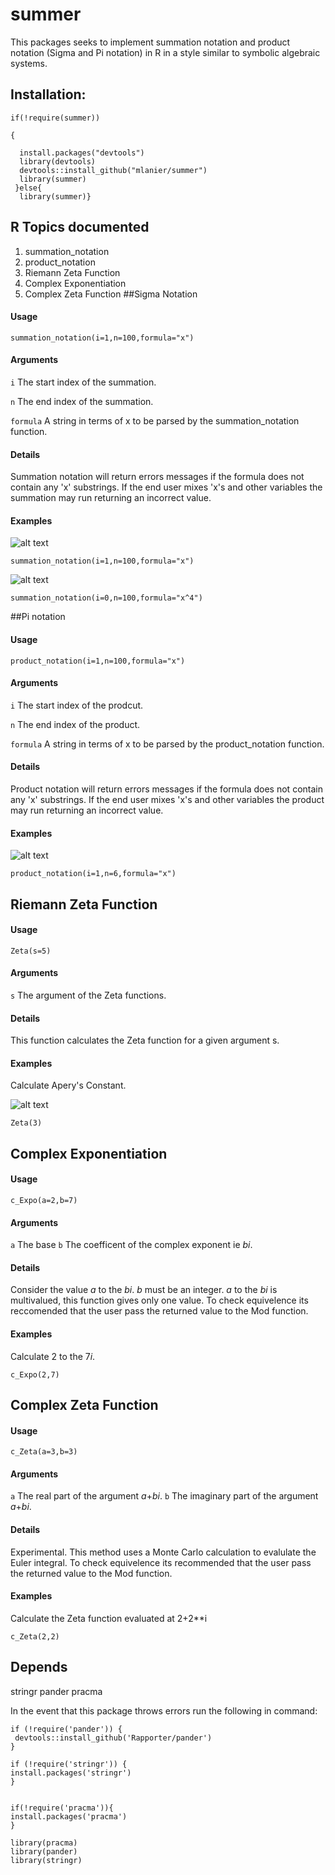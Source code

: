 # summer
This packages seeks to implement summation notation and product notation (Sigma and Pi notation) in R in a style similar to symbolic algebraic systems.


## Installation: 
    
    if(!require(summer))

    { 
  
      install.packages("devtools")
      library(devtools)  
      devtools::install_github("mlanier/summer")
      library(summer)
     }else{
      library(summer)}


## R Topics documented

1. summation\_notation
2. product\_notation
3. Riemann Zeta Function
4. Complex Exponentiation 
5. Complex Zeta Function
##Sigma Notation

#### Usage
`summation_notation(i=1,n=100,formula="x")`
#### Arguments
 `i`    The start index of the summation.
 
 `n`   The end index of the summation. 
 
  `formula`    A string in terms of x to be parsed by the summation_notation function.
  
#### Details
   Summation notation will return errors messages if the formula does not contain any 'x' substrings. If the end user mixes 'x's and other variables the summation may run returning an incorrect value.
   
#### Examples   
![alt text](https://wikimedia.org/api/rest_v1/media/math/render/svg/e123e2e8bb33d436849c093d6a227ac387a9ab5f)

`summation_notation(i=1,n=100,formula="x")`

![alt text](https://wikimedia.org/api/rest_v1/media/math/render/svg/583f6259b306bbaaf552d77f75f0bedfe411b6aa)

`summation_notation(i=0,n=100,formula="x^4")`

##Pi notation
#### Usage
`product_notation(i=1,n=100,formula="x")`
#### Arguments
 `i`    The start index of the prodcut.
 
 `n`   The end index of the product. 
 
  `formula`    A string in terms of x to be parsed by the product_notation function.
  
#### Details
   Product notation will return errors messages if the formula does not contain any 'x' substrings. If the end user mixes 'x's and other variables the product may run returning an incorrect value.

#### Examples  

![alt text](https://wikimedia.org/api/rest_v1/media/math/render/svg/b8f5b094d2eccfa70291eb6364d2da501ea3cb42)

`product_notation(i=1,n=6,formula="x")`

## Riemann Zeta Function

#### Usage
`Zeta(s=5)`
#### Arguments
 `s`    The argument of the Zeta functions.

  
#### Details
   This function calculates the Zeta function for a given argument s. 

#### Examples
Calculate Apery's Constant.

![alt text](https://wikimedia.org/api/rest_v1/media/math/render/svg/ee3d2504b925362014d7260cb0eb808c522048fa)

`Zeta(3)`

## Complex Exponentiation

#### Usage
`c_Expo(a=2,b=7)`
#### Arguments
 `a`    The base
 `b`    The coefficent of the complex exponent ie *bi*.

  
#### Details
   Consider the value *a* to the *bi*. *b* must be an integer. *a* to the *bi* is multivalued, this function gives only one value.    To check equivelence its reccomended that the user pass the returned value to the Mod function.

#### Examples
Calculate 2 to the 7*i*.

`c_Expo(2,7)`

## Complex Zeta Function

#### Usage
`c_Zeta(a=3,b=3)`
#### Arguments
 `a`    The real part of the argument *a*+*bi*.
 `b`    The imaginary part of the argument *a*+*bi*.

  
#### Details
   Experimental. This method uses a Monte Carlo calculation to evalulate the Euler integral. To check equivelence its recommended that the user pass the returned value to the Mod function.

#### Examples
Calculate the Zeta function evaluated at 2+2\**i

`c_Zeta(2,2)`



## Depends
stringr
pander
pracma


In the event that this package throws errors run the following in command:
   
    if (!require('pander')) {
     devtools::install_github('Rapporter/pander')
    }

    if (!require('stringr')) {
    install.packages('stringr')
    }


    if(!require('pracma')){
    install.packages('pracma')
    }

    library(pracma)
    library(pander)
    library(stringr)
